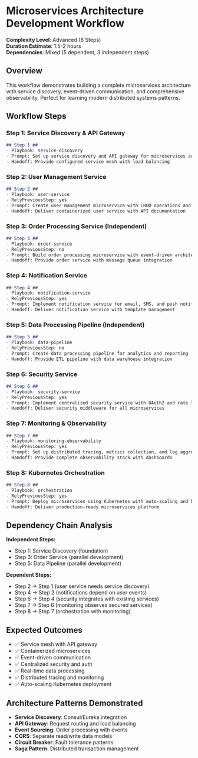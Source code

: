 # Microservices Architecture Development Workflow

**Complexity Level**: Advanced (8 Steps)  
**Duration Estimate**: 1.5-2 hours  
**Dependencies**: Mixed (5 dependent, 3 independent steps)

## Overview
This workflow demonstrates building a complete microservices architecture with service discovery, event-driven communication, and comprehensive observability. Perfect for learning modern distributed systems patterns.

## Workflow Steps

### Step 1: Service Discovery & API Gateway
```markdown
## Step 1 ##
- Playbook: service-discovery
- Prompt: Set up service discovery and API gateway for microservices architecture
- Handoff: Provide configured service mesh with load balancing
```

### Step 2: User Management Service
```markdown
## Step 2 ##
- Playbook: user-service
- RelyPreviousStep: yes
- Prompt: Create user management microservice with CRUD operations and authentication
- Handoff: Deliver containerized user service with API documentation
```

### Step 3: Order Processing Service (Independent)
```markdown
## Step 3 ##
- Playbook: order-service
- RelyPreviousStep: no
- Prompt: Build order processing microservice with event-driven architecture
- Handoff: Provide order service with message queue integration
```

### Step 4: Notification Service
```markdown
## Step 4 ##
- Playbook: notification-service
- RelyPreviousStep: yes
- Prompt: Implement notification service for email, SMS, and push notifications
- Handoff: Deliver notification service with template management
```

### Step 5: Data Processing Pipeline (Independent)
```markdown
## Step 5 ##
- Playbook: data-pipeline
- RelyPreviousStep: no
- Prompt: Create data processing pipeline for analytics and reporting
- Handoff: Provide ETL pipeline with data warehouse integration
```

### Step 6: Security Service
```markdown
## Step 6 ##
- Playbook: security-service
- RelyPreviousStep: yes
- Prompt: Implement centralized security service with OAuth2 and rate limiting
- Handoff: Deliver security middleware for all microservices
```

### Step 7: Monitoring & Observability
```markdown
## Step 7 ##
- Playbook: monitoring-observability
- RelyPreviousStep: yes
- Prompt: Set up distributed tracing, metrics collection, and log aggregation
- Handoff: Provide complete observability stack with dashboards
```

### Step 8: Kubernetes Orchestration
```markdown
## Step 8 ##
- Playbook: orchestration
- RelyPreviousStep: yes
- Prompt: Deploy microservices using Kubernetes with auto-scaling and health checks
- Handoff: Deliver production-ready microservices platform
```

## Dependency Chain Analysis

**Independent Steps:**
- Step 1: Service Discovery (foundation)
- Step 3: Order Service (parallel development)
- Step 5: Data Pipeline (parallel development)

**Dependent Steps:**
- Step 2 → Step 1 (user service needs service discovery)
- Step 4 → Step 2 (notifications depend on user events)
- Step 6 → Step 4 (security integrates with existing services)
- Step 7 → Step 6 (monitoring observes secured services)
- Step 8 → Step 7 (orchestration with monitoring)

## Expected Outcomes

- ✅ Service mesh with API gateway
- ✅ Containerized microservices
- ✅ Event-driven communication
- ✅ Centralized security and auth
- ✅ Real-time data processing
- ✅ Distributed tracing and monitoring
- ✅ Auto-scaling Kubernetes deployment

## Architecture Patterns Demonstrated

- **Service Discovery**: Consul/Eureka integration
- **API Gateway**: Request routing and load balancing
- **Event Sourcing**: Order processing with events
- **CQRS**: Separate read/write data models
- **Circuit Breaker**: Fault tolerance patterns
- **Saga Pattern**: Distributed transaction management